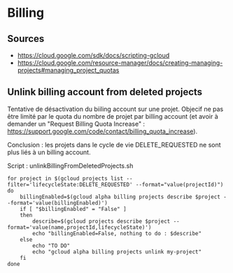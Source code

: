 # Billing 
## Sources
- https://cloud.google.com/sdk/docs/scripting-gcloud
- https://cloud.google.com/resource-manager/docs/creating-managing-projects#managing_project_quotas

## Unlink billing account from deleted projects 
Tentative de désactivation du biiling account sur une projet. Objecif ne pas être limité par le quota du nombre de projet par billing account (et avoir à demander un "Request Billing Quota Increase" : https://support.google.com/code/contact/billing_quota_increase).

Conclusion : les projets dans le cycle de vie DELETE_REQUESTED ne sont plus liés à un billing account.

Script : unlinkBillingFromDeletedProjects.sh
```Shell
for project in $(gcloud projects list --filter='lifecycleState:DELETE_REQUESTED' --format="value(projectId)")
do
    billingEnabled=$(gcloud alpha billing projects describe $project --format='value(billingEnabled)')
    if [ "$billingEnabled" = "False" ]
    then
        describe=$(gcloud projects describe $project --format='value(name,projectId,lifecycleState)')
        echo "billingEnabled=False, nothing to do : $describe"
    else
        echo "TO DO"
        echo "gcloud alpha billing projects unlink my-project"
    fi
done
```
